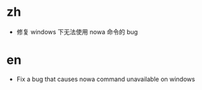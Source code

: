 # zh
* 修复 windows 下无法使用 nowa 命令的 bug
# en
* Fix a bug that causes nowa command unavailable on windows
